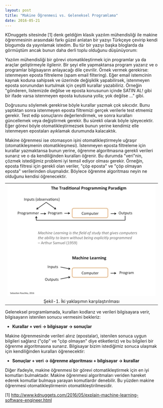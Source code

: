 ```yaml
---
layout: post
title: "Makine Öğrenmesi vs. Geleneksel Programlama"
date: 2016-05-21
---
```

KDnuggets sitesinde [1] denk geldiğim klasik yazılım mühendisliği ile makine öğrenmesinin arasındaki farkı güzel anlatan bir yazıyı Türkçeye çevirip kendi blogumda da yayınlamak istedim.<!--more--> Bu tür bir yazıyı başka bloglarda da görmüştüm ancak bunun daha derli toplu olduğunu düşünüyorum:

Yazılım mühendisliği bir görevi otomatikleştirmek için programlar ya da araçlar geliştirmeyle ilgilenir. Bir şeyi elle yapmaktansa program yazarız ve o programlar bilgisayarın anlayacağı dile çevrilir. Örnek vermek gerekirse: istenmeyen eposta filtreleme (spam email filtering). Eğer email istemcinin kaynak koduna sahipsek ve üzerinde değişiklik yapabilirsek, istenmeyen eposta sorunundan kurtulmak için çeşitli kurallar yazabiliriz. Örneğin "gönderen, listemizde değilse ve eposta konusunun içinde SATIN AL! gibi bir ifade varsa istenmeyen eposta kutusuna yolla; yok değilse ..." gibi.

Doğrusunu söylemek gerekirse böyle kurallar yazmak çok sıkıcıdır. Bunu yaptıktan sonra istenmeyen eposta filtremizi gerçek verilerle test etmemiz gerekir. Test edip sonuçlarını değerlendirmek, ve sonra kuralları güncellemek veya değiştirmek gerekir. Bu sürekli olarak böyle işleyecektir. Eğer görevi böyle otomatikleştirmezsek bunun yerine kendimiz elle istenmeyen epostaları ayıklamak durumunda kalacaktık.

Makine öğrenmesi ise otomasyon işini otomatikleştirmeyle uğraşır (otomatikleşmenin otomatikleşmesi). İstenmeyen eposta filtreleme için kurallar yazmaktansa bunun yerine, öğrenme algoritmasına gerekli verileri sunarız ve o da kendiliğinden kuralları öğrenir. Bu durumda "veri"nin, çözmek istediğimiz problemi iyi temsil ediyor olması gerekir. Örneğin, eposta filtresi için gerekli olan veriler, "çöp eposta" ve "çöp olmayan eposta" verilerinden oluşmalıdır. Böylece öğrenme algoritması neyin ne olduğunu kendisi öğrenecektir.

<table align="center">
<tr><td style="text-align: center;">
<img src="/img/trad-vs-ml-prog-paradigm.jpg" text-align="center"></td></tr>
<tr><td class="tr-caption" style="text-align: center;">Şekil-1. İki yaklaşımın karşılaştırılması</td></tr>
</table>

Geleneksel programlamada, kuralları kodlarız ve verileri bilgisayara verir, bilgisayarın istenilen sonucu vermesini bekleriz:
<ul><li><b>Kurallar + veri -> bilgisayar -> sonuçlar</b></li></ul>

Makine öğrenmesinde verileri alırız (epostalar), istenilen sonuca uygun bilgileri sağlarız ("çöp" ve "çöp olmayan" diye etiketleriz) ve bu bilgileri bir öğrenme algoritmasına sunarız. Bilgisayar bizim istediğimiz sonuca ulaşmak için kendiliğinden kuralları öğrenecektir:
<ul><li><b>Sonuçlar + veri -> öğrenme algoritması + bilgisayar -> kurallar</b></li></ul>

Diğer ifadeyle, makine öğrenmesi bir görevi otomatikleştirmek için en iyi komutları bulmaktadır. Makine öğrenmesi algoritmaları veriden hareket ederek komutlar bulmaya yarayan komutlardır denebilir. Bu yüzden makine öğrenmesi otomatikleştirmenin otomatikleştirilmesidir.

[1] http://www.kdnuggets.com/2016/05/explain-machine-learning-software-engineer.html
